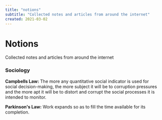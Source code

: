 ```yaml
---
title: "notions"
subtitle: "Collected notes and articles from around the internet"
created: 2021-03-02
---
```


# Notions

Collected notes and articles from around the internet

### Sociology

**Campbells Law:** The more any quantitative social indicator is used
for social decision-making, the more subject it will be to corruption
pressures and the more apt it will be to distort and corrupt the social
processes it is intended to monitor.

**Parkinson's Law:** Work expands so as to fill the time available for
its completion.
